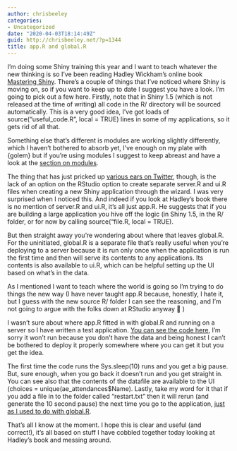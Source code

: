```yaml
---
author: chrisbeeley
categories:
- Uncategorized
date: "2020-04-03T18:14:49Z"
guid: http://chrisbeeley.net/?p=1344
title: app.R and global.R
---
```


I’m doing some Shiny training this year and I want to teach whatever the new thinking is so I’ve been reading Hadley Wickham’s online book [Mastering Shiny](https://mastering-shiny.org/). There’s a couple of things that I’ve noticed where Shiny is moving on, so if you want to keep up to date I suggest you have a look. I’m going to pick out a few here. Firstly, note that in Shiny 1.5 (which is not released at the time of writing) all code in the R/ directory will be sourced automatically. This is a very good idea, I’ve got loads of source(“useful\_code.R”, local = TRUE) lines in some of my applications, so it gets rid of all that.

Something else that’s different is modules are working slightly differently, which I haven’t bothered to absorb yet, I’ve enough on my plate with {golem} but if you’re using modules I suggest to keep abreast and have a look at the [section on modules](https://mastering-shiny.org/scaling-modules.html).

The thing that has just pricked up [various ears on Twitter](https://twitter.com/ChrisBeeley/status/1245729113597530117), though, is the lack of an option on the RStudio option to create separate server.R and ui.R files when creating a new Shiny application through the wizard. I was very surprised when I noticed this. And indeed if you look at Hadley’s book there is no mention of server.R and ui.R, it’s all just app.R. He suggests that if you are building a large application you hive off the logic (in Shiny 1.5, in the R/ folder, or for now by calling source(“file.R, local = TRUE).

But then straight away you’re wondering about where that leaves global.R. For the uninitiated, global.R is a separate file that’s really useful when you’re deploying to a server because it is run only once when the application is run the first time and then will serve its contents to any applications. Its contents is also available to ui.R, which can be helpful setting up the UI based on what’s in the data.

As I mentioned I want to teach where the world is going so I’m trying to do things the new way (I have never taught app.R because, honestly, I hate it, but I guess with the new source R/ folder I can see the reasoning, and I’m not going to argue with the folks down at RStudio anyway 🙂 )

I wasn’t sure about where app.R fitted in with global.R and running on a server so I have written a test application. [You can see the code here](https://gist.github.com/ChrisBeeley/cfddc35235f6119c326d7f70e8ad9120), I’m sorry it won’t run because you don’t have the data and being honest I can’t be bothered to deploy it properly somewhere where you can get it but you get the idea.

The first time the code runs the Sys.sleep(10) runs and you get a big pause. But, sure enough, when you go back it doesn’t run and you get straight in. You can see also that the contents of the datafile are available to the UI (choices = unique(ae\_attendances$Name). Lastly, take my word for it that if you add a file in to the folder called “restart.txt” then it will rerun (and generate the 10 second pause) the next time you go to the application, [just as I used to do with global.R](https://docs.rstudio.com/shiny-server/#restarting-an-application).

That’s all I know at the moment. I hope this is clear and useful (and correct!), it’s all based on stuff I have cobbled together today looking at Hadley’s book and messing around.